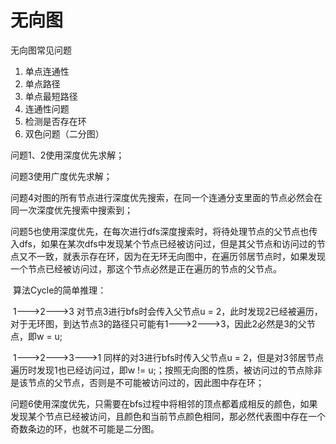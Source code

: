 # 无向图

无向图常见问题

1. 单点连通性
2. 单点路径
3. 单点最短路径
4. 连通性问题
5. 检测是否存在环
6. 双色问题（二分图）

问题1、2使用深度优先求解；

问题3使用广度优先求解；

问题4对图的所有节点进行深度优先搜索，在同一个连通分支里面的节点必然会在同一次深度优先搜索中搜索到；

问题5也使用深度优先，在每次进行dfs深度搜索时，将待处理节点的父节点也传入dfs，如果在某次dfs中发现某个节点已经被访问过，但是其父节点和访问过的节点又不一致，就表示存在环，因为在无环无向图中，在遍历邻居节点时，如果发现一个节点已经被访问过，那这个节点必然是正在遍历的节点的父节点。

​	算法Cycle的简单推理：

​	1--->2--->3     对节点3进行bfs时会传入父节点u = 2，此时发现2已经被遍历，对于无环图，到达节点3的路径只可能有1--->2--->3，因此2必然是3的父节点，即w = u;

​	1--->2--->3--->1    同样的对3进行bfs时传入父节点u = 2，但是对3邻居节点遍历时发现1也已经访问过，即w != u;；按照无向图的性质，被访问过的节点除非是该节点的父节点，否则是不可能被访问过的，因此图中存在环；

问题6使用深度优先，只需要在bfs过程中将相邻的顶点都着成相反的颜色，如果发现某个节点已经被访问，且颜色和当前节点颜色相同，那必然代表图中存在一个奇数条边的环，也就不可能是二分图。